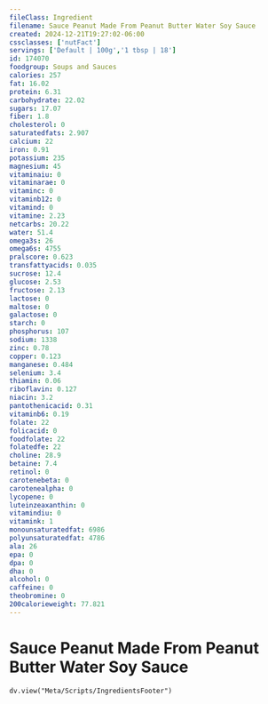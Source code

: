 ```yaml
---
fileClass: Ingredient
filename: Sauce Peanut Made From Peanut Butter Water Soy Sauce
created: 2024-12-21T19:27:02-06:00
cssclasses: ['nutFact']
servings: ['Default | 100g','1 tbsp | 18']
id: 174070
foodgroup: Soups and Sauces
calories: 257
fat: 16.02
protein: 6.31
carbohydrate: 22.02
sugars: 17.07
fiber: 1.8
cholesterol: 0
saturatedfats: 2.907
calcium: 22
iron: 0.91
potassium: 235
magnesium: 45
vitaminaiu: 0
vitaminarae: 0
vitaminc: 0
vitaminb12: 0
vitamind: 0
vitamine: 2.23
netcarbs: 20.22
water: 51.4
omega3s: 26
omega6s: 4755
pralscore: 0.623
transfattyacids: 0.035
sucrose: 12.4
glucose: 2.53
fructose: 2.13
lactose: 0
maltose: 0
galactose: 0
starch: 0
phosphorus: 107
sodium: 1338
zinc: 0.78
copper: 0.123
manganese: 0.484
selenium: 3.4
thiamin: 0.06
riboflavin: 0.127
niacin: 3.2
pantothenicacid: 0.31
vitaminb6: 0.19
folate: 22
folicacid: 0
foodfolate: 22
folatedfe: 22
choline: 28.9
betaine: 7.4
retinol: 0
carotenebeta: 0
carotenealpha: 0
lycopene: 0
luteinzeaxanthin: 0
vitamindiu: 0
vitamink: 1
monounsaturatedfat: 6986
polyunsaturatedfat: 4786
ala: 26
epa: 0
dpa: 0
dha: 0
alcohol: 0
caffeine: 0
theobromine: 0
200calorieweight: 77.821
---
```


# Sauce Peanut Made From Peanut Butter Water Soy Sauce

```dataviewjs
dv.view("Meta/Scripts/IngredientsFooter")
```